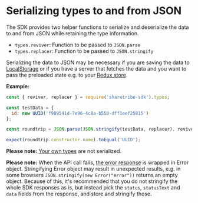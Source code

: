 # Serializing types to and from JSON

The SDK provides two helper functions to serialize and deserialize the
data to and from JSON while retaining the type information.

- `types.reviver`: Function to be passed to `JSON.parse`
- `types.replacer`: Function to be passed to `JSON.stringify`

Serializing the data to JSON may be necessary if you are saving the
data to
[LocalStorage](https://developer.mozilla.org/en-US/docs/Web/API/Storage/LocalStorage)
or if you have a server that fetches the data and you want to pass the
preloaded state e.g. to your [Redux
store](https://redux.js.org/recipes/server-rendering#inject-initial-component-html-and-state).

**Example:**

```js
const { reviver, replacer } = require('sharetribe-sdk').types;

const testData = {
  id: new UUID('f989541d-7e96-4c8a-b550-dff1eef25815')
};

const roundtrip = JSON.parse(JSON.stringify(testData, replacer), reviver);

expect(roundtrip.constructor.name).toEqual('UUID');
```

**Please note:** [Your own types](#your-own-types) are not serialized.

**Please note:** When the API call fails, [the error
response](./calling-the-api.md#error-response) is wrapped in Error
object. Stringifying Error object may result in unexpected results,
e.g. in some browsers `JSON.stringify(new Error("error"))` returns an
empty object. Because of this, it's recommended that you do not
stringify the whole SDK responses as is, but instead pick the
`status`, `statusText` and `data` fields from the response, and store
and stringify those.
